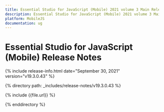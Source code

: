 ```yaml
---
title: Essential Studio for JavaScript (Mobile) 2021 volume 3 Main Release Notes  
description: Essential Studio for JavaScript (Mobile) 2021 volume 3 Main Release Notes  
platform: MobileJS
documentation: ug
---
```


# Essential Studio for JavaScript (Mobile)  Release Notes  

{% include release-info.html date="September 30, 2021"  version="v19.3.0.43" %} 


{% directory path: _includes/release-notes/v19.3.0.43 %}

{% include {{file.url}} %}

{% enddirectory %}